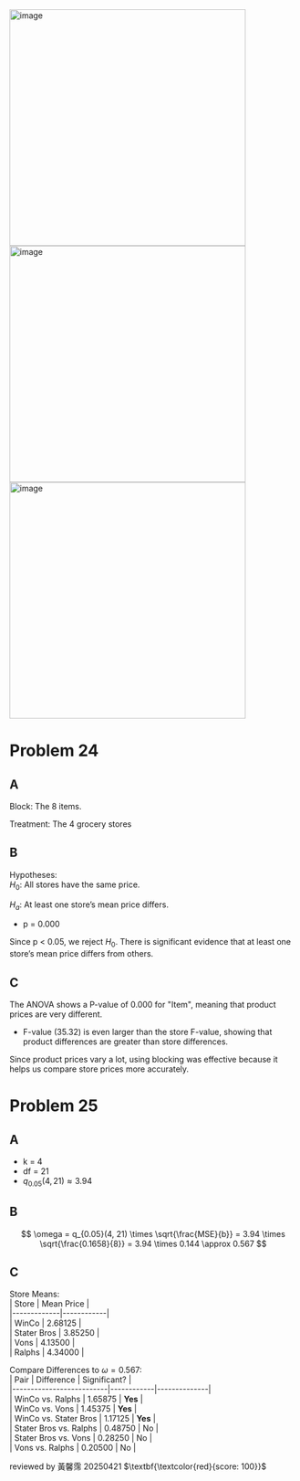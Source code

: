 <img width="414" alt="image" src="https://github.com/user-attachments/assets/fb95cebc-5ab4-481e-92aa-a52197cfc8b1" />
<img width="414" alt="image" src="https://github.com/user-attachments/assets/26cff4f1-4bc4-4b97-bb8a-a6efe5cd70cd" />
<img width="414" alt="image" src="https://github.com/user-attachments/assets/02a7c984-7532-45c0-ad48-de092679c363" />

# Problem 24

## A

Block: The 8 items.

Treatment: The 4 grocery stores

## B

Hypotheses:  
$H_0$: All stores have the same price.

$H_a$: At least one store’s mean price differs.

- p = 0.000

Since p < 0.05\, we reject $H_0$. There is significant evidence that at least one store’s mean price differs from others. 

## C

 The ANOVA shows a P-value of 0.000 for "Item", meaning that product prices are very different.

 - F-value (35.32) is even larger than the store F-value, showing that product differences are greater than store differences.

 Since product prices vary a lot, using blocking was effective because it helps us compare store prices more accurately.

 # Problem 25

 ## A

 - k = 4
 - df = 21
 - $q_{0.05}(4,21) \approx 3.94$

## B

$$
\omega = q_{0.05}(4, 21) \times \sqrt{\frac{MSE}{b}} = 3.94 \times \sqrt{\frac{0.1658}{8}} = 3.94 \times 0.144 \approx 0.567
$$  

## C

Store Means:  
| Store       | Mean Price |  
|-------------|------------|  
| WinCo       | 2.68125    |  
| Stater Bros | 3.85250    |  
| Vons        | 4.13500    |  
| Ralphs      | 4.34000    |  

Compare Differences to $\omega = 0.567$:  
| Pair                     | Difference | Significant? |  
|--------------------------|------------|--------------|  
| WinCo vs. Ralphs         | 1.65875    | **Yes**      |  
| WinCo vs. Vons           | 1.45375    | **Yes**      |  
| WinCo vs. Stater Bros    | 1.17125    | **Yes**      |  
| Stater Bros vs. Ralphs   | 0.48750    | No           |  
| Stater Bros vs. Vons     | 0.28250    | No           |  
| Vons vs. Ralphs          | 0.20500    | No           |  

 




reviewed by 黃馨霈 20250421 $\textbf{\textcolor{red}{score: 100}}$